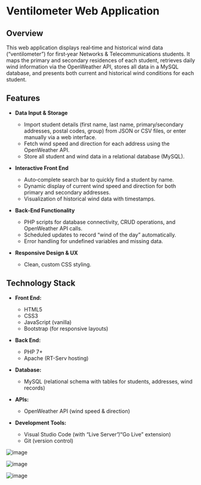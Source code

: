 # Ventilometer Web Application

## Overview
This web application displays real‐time and historical wind data (“ventilometer”) for first‐year Networks & Telecommunications students. It maps the primary and secondary residences of each student, retrieves daily wind information via the OpenWeather API, stores all data in a MySQL database, and presents both current and historical wind conditions for each student.

## Features
- **Data Input & Storage**
  - Import student details (first name, last name, primary/secondary addresses, postal codes, group) from JSON or CSV files, or enter manually via a web interface.
  - Fetch wind speed and direction for each address using the OpenWeather API.
  - Store all student and wind data in a relational database (MySQL).

- **Interactive Front End**
  - Auto‐complete search bar to quickly find a student by name.
  - Dynamic display of current wind speed and direction for both primary and secondary addresses.
  - Visualization of historical wind data with timestamps.

- **Back‐End Functionality**
  - PHP scripts for database connectivity, CRUD operations, and OpenWeather API calls.
  - Scheduled updates to record “wind of the day” automatically.
  - Error handling for undefined variables and missing data.

- **Responsive Design & UX**
  - Clean, custom CSS styling.

## Technology Stack
- **Front End:**  
  - HTML5  
  - CSS3  
  - JavaScript (vanilla)  
  - Bootstrap (for responsive layouts)

- **Back End:**  
  - PHP 7+  
  - Apache (RT-Serv hosting)

- **Database:**  
  - MySQL (relational schema with tables for students, addresses, wind records)

- **APIs:**  
  - OpenWeather API (wind speed & direction)

- **Development Tools:**  
  - Visual Studio Code (with “Live Server”/“Go Live” extension)  
  - Git (version control)
  
![image](https://github.com/user-attachments/assets/e6ac7526-d727-4fdf-a295-a05cac4beb2b)

![image](https://github.com/user-attachments/assets/4a114773-6dc1-48b2-8881-e64b99c27349)

![image](https://github.com/user-attachments/assets/59c82b89-d395-437e-b03f-e919703a4f7f)
